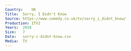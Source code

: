 ```yaml
---
Country:	UK
Title:	Sorry, I Didn't Know
Source:	https://www.comedy.co.uk/tv/sorry_i_didnt_know/
Production:	ITV2
Years:	2016
Size:	7
Data:	sorry-i-didnt-know.csv
Media:	TV
---
```

